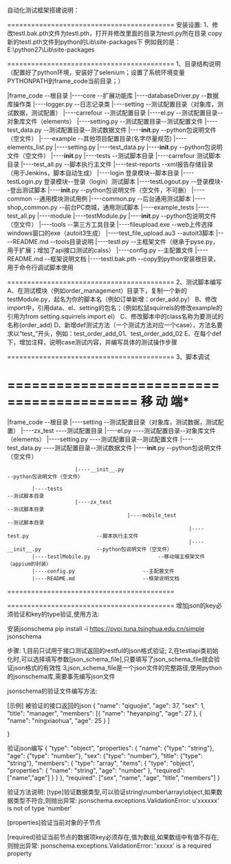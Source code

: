 自动化测试框架搭建说明：

==========================================
安装设置:
1、修改testl.bak.pth文件为testl.pth，打开并修改里面的目录为testl.py所在目录
   copy新的testl.pth文件到python的Lib\site-packages下
   例如我的是：E:\python27\Lib\site-packages

==========================================
1、目录结构说明（配置好了python环境，安装好了selenium；设置了系统环境变量PYTHONPATH到frame_code当前目录；）

|frame_code                                                        --根目录
            |----core                                             --扩展功能库
                          |----databaseDriver.py                  --数据库操作类
                          |----logger.py                          --日志记录类
            |----setting                                             --测试配置目录（对象库，测试数据，测试配置）
                          |----carrefour                             --测试配置目录
                                           |----el.py                        --测试配置目录--对象库文件（elements）
                                           |----setting.py              --测试配置目录--测试配置文件
                                           |----test_data.py          --测试配置目录--测试数据文件
                                           |----__init__.py                  --python包说明文件（空文件）
                          |----example                                    --其他项目配置目录(名字尽量规范)
                                           |----elements_list.py
                                           |----setting.py
                                           |----test_data.py
                                           |----__init__.py                     --python包说明文件（空文件）
                          |----__init__.py
            |----tests                                                              --测试脚本目录
                          |----carrefour                                            测试脚本目录
                                           |----test_all.py                         --脚本执行主文件
                                           |----test-reports                    --xml报告存储目录（用于Jenkins，脚本自动生成）
                                           |----login                                       登录模块--脚本目录
                                                            |----testLogin.py               登录模块--登录（login）测试脚本
                                                            |----testLogout.py              --登录模块--登出测试脚本
                                                            |----__init__.py                             --python包说明文件（空文件，不可删）
                                           |----common                                       --通用模块测试用例
                                                            |----common.py                   --后台通用测试脚本
                                                            |----shop_common.py          --前台PC商城，通用测试脚本
                          |----example_tests
                                           |----test_all.py
                                           |----module
                                                            |----testModule.py
                                                            |----__init__.py                --python包说明文件（空文件）
            |----tools                                                                         --第三方工具目录
                          |----fileupload.exe                                          --web上传选择windows窗口的exe（autoit3生成）
                          |----test_file_upload.au3                                 --autoit3脚本
                          |----README.md                                              --tools目录说明
            |----testl.py                      --主框架文件（继承于pyse.py，用于扩展；增加了api接口测试的calss）
            |----config.py                      --主配置文件
            |----README.md                      --框架说明文档
            |----testl.bak.pth                 --copy到python安装根目录，用于命令行调试脚本使用


==========================================
2、测试脚本编写
   A、在测试模块（例如order_management）目录下，复制一个新的testModule.py，起名为你的脚本名（例如订单新增：order_add.py）
   B、修改import中，引用data、el、setting的包名；（例如松鼠squirrels的修改example的引用为from setting.squirrels import el）
   C、修改脚本中的class名称为要测试的名称(order_add)
   D、新增def测试方法（一个测试方法对应一个case），方法名要求以“test_”开头，例如：test_order_add_01、test_order_add_02
   E、在每个def下，增加注释，说明case测试内容，并编写具体的测试操作步骤

==========================================
3、脚本调试

==========================================
 ****************移 动 端*****************
==========================================
|frame_code                                                        --根目录
            |----setting                                             --测试配置目录（对象库，测试数据，测试配置）
                          |----zx_test                             ----测试配置目录
                                           |----el.py                        ----测试配置目录--对象库文件（elements）
                                           |----setting.py               ----测试配置目录--测试配置文件
                                           |----test_data.py          ----测试配置目录--测试数据文件
                                           |----__init__.py                  --python包说明文件（空文件）

                          |----__init__.py                                   --python包说明文件（空文件）

            |----tests                                                      --测试脚本目录
                          |----zx_test                                          --测试脚本目录
                                           |----mobile_test                         --测试脚本目录
                                                               |----test.py                      --脚本执行主文件
                                                               |----__init__.py                  --python包说明文件（空文件）
            |----testlMobile.py                      --移动端主框架文件（appium的封装）
            |----config.py                      --主配置文件
            |----README.md                      --框架说明文档
==========================================



==========================================
增加json的key必须验证和key的type验证,使用方法:

安装jsonschema
pip install -i https://pypi.tuna.tsinghua.edu.cn/simple jsonschema

步骤:
1,目前只试用于接口测试返回的restful的json格式验证;
2,在testlapi类初始化时,可以选择填写参数[json_schema_file],只要填写了json_schema_file就会验证json格式的有效性
3,json_schema_file是一个json文件的完整路径,使用python的jsonschema库,需要事先编写json文件

jsonschema的验证文件编写方法:

[示例]
被验证的接口返回的json
{
  "name": "qiguojie",
  "age": 37,
  "sex": 1,
  "title": "manager",
  "members":
    [{
      "name": "heyanping",
      "age": 27
    },
      {
        "name": "ningxiaohua",
        "age": 25
      }
    ]

}

验证json编写
{
    "type": "object",
    "properties": {
        "name": {"type": "string"},
        "age": {"type": "number"},
        "sex": {"type": "number"},
        "title": {"type": "string"},
        "members": {
            "type": "array",
            "items": {
                "type": "object",
                "properties": {
                    "name": "string",
                    "age": "number"
                    },
                "required": ["name","age"]
                }
            }
    },
    "required": ["sex", "name", "age", "title", "members"]
}

验证方法说明:
[type]验证数据类型,可以验证string\number\array\object,如果数据类型不符合,则抛出异常:
jsonschema.exceptions.ValidationError: u'xxxxxx' is not of type 'number'

[properties]验证当前对象的子节点

[required]验证当前节点的数据项key必须存在,值为数组,如果数组中有值不存在,则抛出异常:
jsonschema.exceptions.ValidationError: 'xxxxx' is a required property